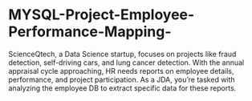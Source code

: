 # MYSQL-Project-Employee-Performance-Mapping-
ScienceQtech, a Data Science startup, focuses on projects like fraud detection, self-driving cars, and lung cancer detection. With the annual appraisal cycle approaching, HR needs reports on employee details, performance, and project participation. As a JDA, you’re tasked with analyzing the employee DB to extract specific data for these reports.
